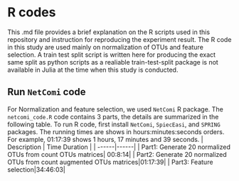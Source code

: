 # R codes
This .md file provides a brief explanation on the R scripts used in this repository and instruction for reproducing the experiment result. The R code in this study are used mainly on normalization of OTUs and feature selection. A train test split script is written here for producing the exact same split as python scripts as a realiable train-test-split package is not available in Julia at the time when this study is conducted.

## Run ``NetComi`` code
For Normalization and feature selection, we used ``NetComi`` R package. The ``netcomi_code.R`` code contains 3 parts, the details are summarized in the following table. To run R code, first install ``NetComi``, ``SpiecEasi``, and ``SPRING`` packages. The running times are shows in hours:minutes:seconds orders. For example, 01:17:39 shows 1 hours, 17 minutes and 39 seconds.
| Description | Time Duration |
| ------|------|
| Part1: Generate 20 normalized OTUs from count OTUs matrices| 00:8:14|
| Part2: Generate 20 normalized OTUs from count augmented OTUs matrices|01:17:39|
| Part3: Feature selection|34:46:03|

